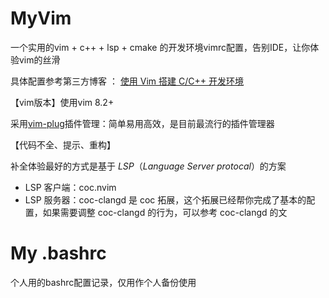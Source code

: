 # MyVim
一个实用的vim + c++ + lsp + cmake 的开发环境vimrc配置，告别IDE，让你体验vim的丝滑

具体配置参考第三方博客 ： [使用 Vim 搭建 C/C++ 开发环境 ](https://www.cnblogs.com/kongj/p/14391151.html)

【vim版本】使用vim 8.2+

采用[vim-plug](https://github.com/junegunn/vim-plug)插件管理：简单易用高效，是目前最流行的插件管理器

【代码不全、提示、重构】

补全体验最好的方式是基于 *LSP*（*Language Server protocal*）的方案

- LSP 客户端：coc.nvim
- LSP 服务器：coc-clangd 是 coc 拓展，这个拓展已经帮你完成了基本的配置，如果需要调整 coc-clangd 的行为，可以参考 coc-clangd 的文



# My .bashrc
个人用的bashrc配置记录，仅用作个人备份使用


